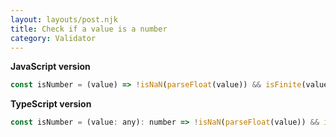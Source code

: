```yaml
---
layout: layouts/post.njk
title: Check if a value is a number
category: Validator
---
```


**JavaScript version**

```js
const isNumber = (value) => !isNaN(parseFloat(value)) && isFinite(value);
```

**TypeScript version**

```js
const isNumber = (value: any): number => !isNaN(parseFloat(value)) && isFinite(value);
```
